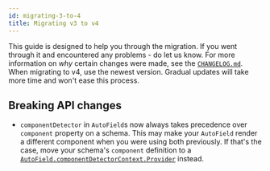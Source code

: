 ```yaml
---
id: migrating-3-to-4
title: Migrating v3 to v4
---
```


This guide is designed to help you through the migration. If you went through it and encountered any problems - do let us know. For more information on _why_ certain changes were made, see the [`CHANGELOG.md`](https://github.com/vazco/uniforms/blob/master/CHANGELOG.md). When migrating to v4, use the newest version. Gradual updates will take more time and won't ease this process.

## Breaking API changes

- `componentDetector` in `AutoField`s now always takes precedence over `component` property on a schema. This may make your `AutoField` render a different component when you were using both previously. If that's the case, move your schema's `component` definition to a [`AutoField.componentDetectorContext.Provider`](/docs/uth-autofield-algorithm/#overriding-autofield) instead.
